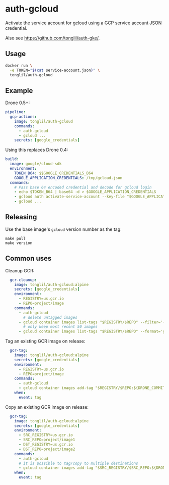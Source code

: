# auth-gcloud

Activate the service account for gcloud using a GCP service account JSON credential.

Also see https://github.com/tonglil/auth-gke/.

## Usage

```sh
docker run \
  -e TOKEN="$(cat service-account.json)" \
  tonglil/auth-gcloud
```

## Example

Drone 0.5+:

```yml
pipeline:
  gcp-actions:
    image: tonglil/auth-gcloud
    commands:
      - auth-gcloud
      - gcloud ...
    secrets: [google_credentials]
```

Using this replaces Drone 0.4:

```yml
build:
  image: google/cloud-sdk
  environment:
    TOKEN_B64: $$GOOGLE_CREDENTIALS_B64
    GOOGLE_APPLICATION_CREDENTIALS: /tmp/gcloud.json
  commands:
    # Pass base 64 encoded credential and decode for gcloud login
    - echo $TOKEN_B64 | base64 -d > $GOOGLE_APPLICATION_CREDENTIALS
    - gcloud auth activate-service-account --key-file "$GOOGLE_APPLICATION_CREDENTIALS"
    - gcloud ...
```

## Releasing

Use the base image's `gcloud` version number as the tag:

```
make pull
make version
```

## Common uses

Cleanup GCR:

```yml
  gcr-cleanup:
    image: tonglil/auth-gcloud:alpine
    secrets: [google_credentials]
    environment:
      - REGISTRY=us.gcr.io
      - REPO=project/image
    commands:
      - auth-gcloud
        # delete untagged images
      - gcloud container images list-tags "$REGISTRY/$REPO" --filter='-tags:*' --format='get(digest)' --limit=unlimited | xargs -I {arg} gcloud container images delete "$REGISTRY/$REPO@{arg}" --quiet
        # only keep most recent 50 images
      - gcloud container images list-tags "$REGISTRY/$REPO" --format='get(digest)' --limit=unlimited | tail -n +51 | xargs -I {arg} gcloud container images delete "$REGISTRY/$REPO@{arg}" --quiet --force-delete-tags
```

Tag an existing GCR image on release:

```yml
  gcr-tag:
    image: tonglil/auth-gcloud:alpine
    secrets: [google_credentials]
    environment:
      - REGISTRY=us.gcr.io
      - REPO=project/image
    commands:
      - auth-gcloud
      - gcloud container images add-tag "$REGISTRY/$REPO:${DRONE_COMMIT}" "$REGISTRY/$REPO:${DRONE_TAG}" "$REGISTRY/$REPO:stable" --quiet
    when:
      event: tag
```

Copy an existing GCR image on release:

```yml
  gcr-tag:
    image: tonglil/auth-gcloud:alpine
    secrets: [google_credentials]
    environment:
      - SRC_REGISTRY=us.gcr.io
      - SRC_REPO=project/image1
      - DST_REGISTRY=us.gcr.io
      - DST_REPO=project/image2
    commands:
      - auth-gcloud
      # it is possible to tag/copy to multiple destinations
      - gcloud container images add-tag "$SRC_REGISTRY/$SRC_REPO:${DRONE_COMMIT}" "$DST_REGISTRY/$DST_REPO:${DRONE_TAG}" --quiet
    when:
      event: tag
```
